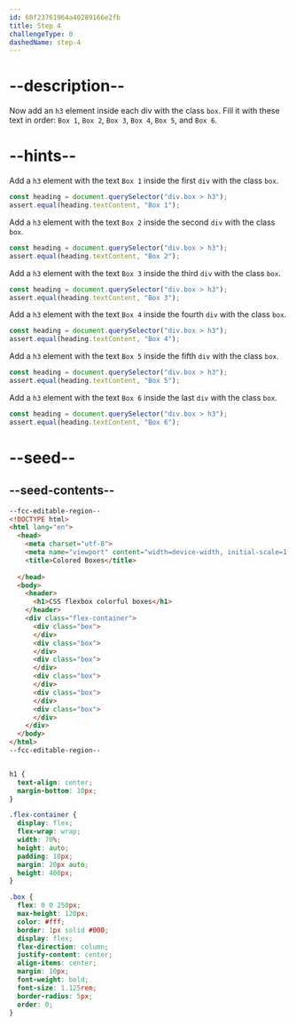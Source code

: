 ```yaml
---
id: 68f23761964a40289166e2fb
title: Step 4
challengeType: 0
dashedName: step-4
---
```


# --description--

Now add an `h3` element inside each div with the class `box`. Fill it with these text in order: `Box 1`, `Box 2`, `Box 3`, `Box 4`, `Box 5`, and `Box 6`.

# --hints--

Add a `h3` element with the text `Box 1` inside the first `div` with the class `box`.

```js
const heading = document.querySelector("div.box > h3");
assert.equal(heading.textContent, "Box 1");
```

Add a `h3` element with the text `Box 2` inside the second `div` with the class `box`.

```js
const heading = document.querySelector("div.box > h3");
assert.equal(heading.textContent, "Box 2");
```

Add a `h3` element with the text `Box 3` inside the third `div` with the class `box`.

```js
const heading = document.querySelector("div.box > h3");
assert.equal(heading.textContent, "Box 3");
```

Add a `h3` element with the text `Box 4` inside the fourth `div` with the class `box`.

```js
const heading = document.querySelector("div.box > h3");
assert.equal(heading.textContent, "Box 4");
```

Add a `h3` element with the text `Box 5` inside the fifth `div` with the class `box`.

```js
const heading = document.querySelector("div.box > h3");
assert.equal(heading.textContent, "Box 5");
```

Add a `h3` element with the text `Box 6` inside the last `div` with the class `box`.

```js
const heading = document.querySelector("div.box > h3");
assert.equal(heading.textContent, "Box 6");
```

# --seed--

## --seed-contents--

```html
--fcc-editable-region--
<!DOCTYPE html>
<html lang="en">
  <head>
    <meta charset="utf-8">
    <meta name="viewport" content="width=device-width, initial-scale=1.0">
    <title>Colored Boxes</title>
    
  </head>
  <body>
    <header>
      <h1>CSS flexbox colorful boxes</h1>
    </header>
    <div class="flex-container">
      <div class="box">
      </div>
      <div class="box">
      </div>
      <div class="box">
      </div>
      <div class="box">
      </div>
      <div class="box">
      </div>
      <div class="box">
      </div>
    </div>
  </body>
</html>
--fcc-editable-region--
```

```css

h1 {
  text-align: center;
  margin-bottom: 10px;
}

.flex-container {
  display: flex;
  flex-wrap: wrap;
  width: 70%;
  height: auto;
  padding: 10px;
  margin: 20px auto;
  height: 400px;
}

.box {
  flex: 0 0 250px;
  max-height: 120px;
  color: #fff;
  border: 1px solid #000;
  display: flex;
  flex-direction: column;
  justify-content: center;
  align-items: center;
  margin: 10px;
  font-weight: bold;
  font-size: 1.125rem;
  border-radius: 5px;
  order: 0; 
}


```
